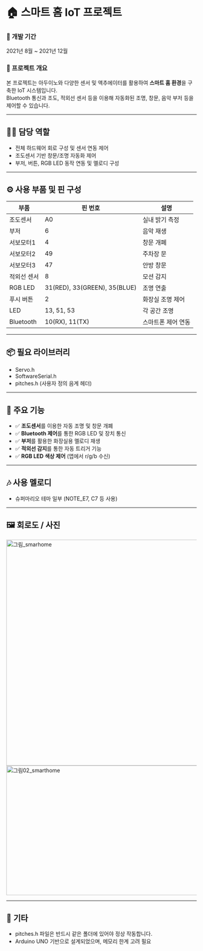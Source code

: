 # 🏠 스마트 홈 IoT 프로젝트

### 📅 개발 기간
2021년 8월 ~ 2021년 12월

### 🧩 프로젝트 개요
본 프로젝트는 아두이노와 다양한 센서 및 액추에이터를 활용하여 **스마트 홈 환경**을 구축한 IoT 시스템입니다.  
Bluetooth 통신과 조도, 적외선 센서 등을 이용해 자동화된 조명, 창문, 음악 부저 등을 제어할 수 있습니다.

---

## 🧑‍💻 담당 역할
- 전체 하드웨어 회로 구성 및 센서 연동 제어
- 조도센서 기반 창문/조명 자동화 제어
- 부저, 버튼, RGB LED 동작 연동 및 멜로디 구성

---

## ⚙️ 사용 부품 및 핀 구성

| 부품 | 핀 번호 | 설명 |
|------|---------|------|
| 조도센서 | A0 | 실내 밝기 측정 |
| 부저 | 6 | 음악 재생 |
| 서보모터1 | 4 | 창문 개폐 |
| 서보모터2 | 49 | 주차장 문 |
| 서보모터3 | 47 | 안방 창문 |
| 적외선 센서 | 8 | 모션 감지 |
| RGB LED | 31(RED), 33(GREEN), 35(BLUE) | 조명 연출 |
| 푸시 버튼 | 2 | 화장실 조명 제어 |
| LED | 13, 51, 53 | 각 공간 조명 |
| Bluetooth | 10(RX), 11(TX) | 스마트폰 제어 연동 |

---

## 📦 필요 라이브러리
- Servo.h
- SoftwareSerial.h
- pitches.h (사용자 정의 음계 헤더)

---

## 🔑 주요 기능

- ✅ **조도센서**를 이용한 자동 조명 및 창문 개폐
- ✅ **Bluetooth 제어**를 통한 RGB LED 및 장치 통신
- ✅ **부저**를 활용한 화장실용 멜로디 재생
- ✅ **적외선 감지**를 통한 자동 트리거 기능
- ✅ **RGB LED 색상 제어** (앱에서 r/g/b 수신)

---

## 🎶 사용 멜로디
- 슈퍼마리오 테마 일부 (NOTE_E7, C7 등 사용)

---

## 🖼 회로도 / 사진
<img width="1277" height="596" alt="그림_smarhome" src="https://github.com/user-attachments/assets/d4a48ef8-7077-4377-bee6-f4461161c883" />

<img width="574" height="342" alt="그림02_smarthome" src="https://github.com/user-attachments/assets/f69632d3-95c3-4402-be49-c045a031f8cd" />

---

## 📌 기타
- pitches.h 파일은 반드시 같은 폴더에 있어야 정상 작동합니다.
- Arduino UNO 기반으로 설계되었으며, 메모리 한계 고려 필요

